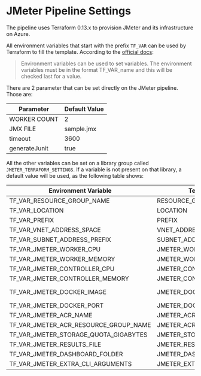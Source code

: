 # JMeter Pipeline Settings

The pipeline uses Terraform 0.13.x to provision JMeter and its infrastructure on Azure.

All environment variables that start with the prefix `TF_VAR` can be used by Terraform to fill the template. According to the [official docs](https://www.terraform.io/docs/commands/environment-variables.html#tf_var_name):

> Environment variables can be used to set variables. The environment variables must be in the format TF_VAR_name and this will be checked last for a value.

There are 2 parameter that can be set directly on the JMeter pipeline. Those are:

| Parameter     | Default Value |
| ------------- | ------------- |
| WORKER COUNT  | 2             |
| JMX FILE      | sample.jmx    |
| timeout       | 3600          |
| generateJunit | true          |

All the other variables can be set on a library group called `JMETER_TERRAFORM_SETTINGS`. If a variable is not present on that library, a default value will be used, as the following table shows:

| Environment Variable                  | Terraform Variable             | Default Value              |
| ------------------------------------- | ------------------------------ | -------------------------- |
| TF_VAR_RESOURCE_GROUP_NAME            | RESOURCE_GROUP_NAME            | jmeter                     |
| TF_VAR_LOCATION                       | LOCATION                       | eastus                     |
| TF_VAR_PREFIX                         | PREFIX                         | jmeter                     |
| TF_VAR_VNET_ADDRESS_SPACE             | VNET_ADDRESS_SPACE             | 10.0.0.0/16                |
| TF_VAR_SUBNET_ADDRESS_PREFIX          | SUBNET_ADDRESS_PREFIX          | 10.0.0.0/24                |
| TF_VAR_JMETER_WORKER_CPU              | JMETER_WORKER_CPU              | 2.0                        |
| TF_VAR_JMETER_WORKER_MEMORY           | JMETER_WORKER_MEMORY           | 8.0                        |
| TF_VAR_JMETER_CONTROLLER_CPU          | JMETER_CONTROLLER_CPU          | 2.0                        |
| TF_VAR_JMETER_CONTROLLER_MEMORY       | JMETER_CONTROLLER_MEMORY       | 8.0                        |
| TF_VAR_JMETER_DOCKER_IMAGE            | JMETER_DOCKER_IMAGE            | anasoid/jmeter:5.4-plugins |
| TF_VAR_JMETER_DOCKER_PORT             | JMETER_DOCKER_PORT             | 1099                       |
| TF_VAR_JMETER_ACR_NAME                | JMETER_ACR_NAME                |                            |
| TF_VAR_JMETER_ACR_RESOURCE_GROUP_NAME | JMETER_ACR_RESOURCE_GROUP_NAME |                            |
| TF_VAR_JMETER_STORAGE_QUOTA_GIGABYTES | JMETER_STORAGE_QUOTA_GIGABYTES | 1                          |
| TF_VAR_JMETER_RESULTS_FILE            | JMETER_RESULTS_FILE            | results.jtl                |
| TF_VAR_JMETER_DASHBOARD_FOLDER        | JMETER_DASHBOARD_FOLDER        | dashboard                  |
| TF_VAR_JMETER_EXTRA_CLI_ARGUMENTS     | JMETER_EXTRA_CLI_ARGUMENTS     |                            |
